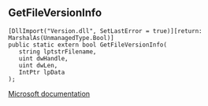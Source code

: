 ## GetFileVersionInfo

```
[DllImport("Version.dll", SetLastError = true)][return: MarshalAs(UnmanagedType.Bool)]
public static extern bool GetFileVersionInfo(
   string lptstrFilename,
   uint dwHandle,
   uint dwLen,
   IntPtr lpData
);
```

[Microsoft documentation](https://docs.microsoft.com/en-us/windows/win32/api/winver/nf-winver-getfileversioninfow)
